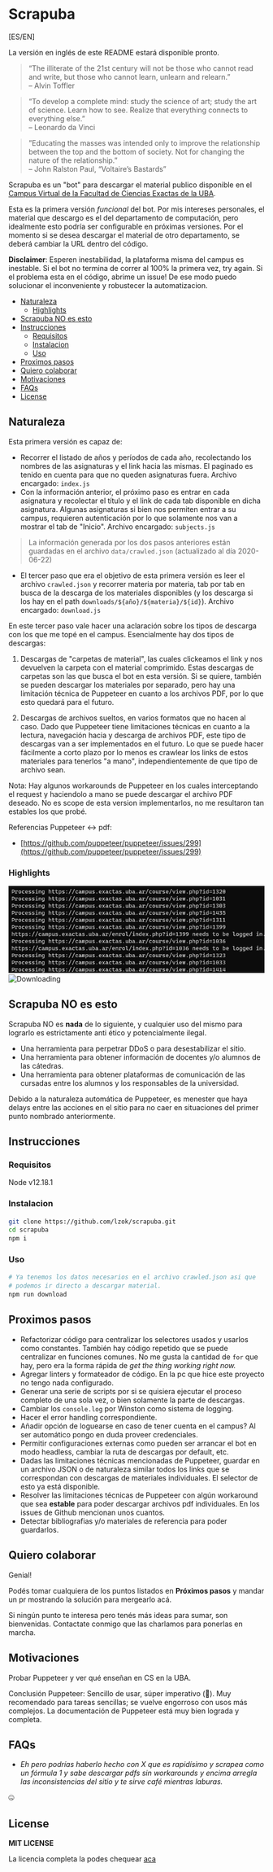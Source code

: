 # Scrapuba

[ES/EN]

La versión en inglés de este README estará disponible pronto.

> “The illiterate of the 21st century will not be those who cannot read and write, but those who cannot learn, unlearn and relearn.”  
– Alvin Toffler

> “To develop a complete mind: study the science of art; study the art of science. Learn how to see. Realize that everything connects to everything else.”  
– Leonardo da Vinci

>”Educating the masses was intended only to improve the relationship between the top and the bottom of society. Not for changing the nature of the relationship.”  
– John Ralston Paul, “Voltaire’s Bastards”

Scrapuba es un "bot" para descargar el material publico disponible en el [Campus Virtual de la Facultad de Ciencias Exactas de la UBA]([https://campus.exactas.uba.ar](https://campus.exactas.uba.ar/)).

Esta es la primera versión *funcional* del bot. Por mis intereses personales, el material que descargo es el del departamento de computación, pero idealmente esto podría ser configurable en próximas versiones. Por el momento si se desea descargar el material de otro departamento, se deberá cambiar la URL dentro del código.

**Disclaimer**: Esperen inestabilidad, la plataforma misma del campus es inestable. Si el bot no termina de correr al 100% la primera vez, try again. Si el problema esta en el código, abrime un issue! De ese modo puedo solucionar el inconveniente y robustecer la automatizacion.

- [Naturaleza](#naturaleza)
  * [Highlights](#highlights)
- [Scrapuba NO es esto](#scrapuba-no-es-esto)
- [Instrucciones](#instrucciones)
  * [Requisitos](#requisitos)
  * [Instalacion](#instalacion)
  * [Uso](#uso)
- [Proximos pasos](#proximos-pasos)
- [Quiero colaborar](#quiero-colaborar)
- [Motivaciones](#motivaciones)
- [FAQs](#faqs)
- [License](#license)

## Naturaleza

Esta primera versión es capaz de:

- Recorrer el listado de años y períodos de cada año, recolectando los nombres de las asignaturas  y el link hacia las mismas. El paginado es tenido en cuenta para que no queden asignaturas fuera.
Archivo encargado: `index.js`
- Con la información anterior, el próximo paso es entrar en cada asignatura y recolectar el título y el link de cada tab disponible en dicha asignatura. 
Algunas asignaturas si bien nos permiten entrar a su campus, requieren autenticación por lo que solamente nos van a mostrar el tab de "Inicio". 
Archivo encargado: `subjects.js`

> La información generada por los dos pasos anteriores están guardadas en el archivo `data/crawled.json` (actualizado al día 2020-06-22)

- El tercer paso que era el objetivo de esta primera versión es leer el archivo `crawled.json` y recorrer materia por materia, tab por tab en busca de la descarga de los materiales disponibles (y los descarga si los hay en el path `downloads/${año}/${materia}/${id}`).
Archivo encargado: `download.js`

En este tercer paso vale hacer una aclaración sobre los tipos de descarga con los que me topé en el campus. Esencialmente hay dos tipos de descargas:

1) Descargas de "carpetas de material", las cuales clickeamos el link y nos devuelven la carpeta con el material comprimido. 
Estas descargas de carpetas son las que busca el bot en esta versión. Si se quiere, también se pueden descargar los materiales por separado, pero hay una limitación técnica de Puppeteer en cuanto a los archivos PDF, por lo que esto quedará para el futuro.

2) Descargas de archivos sueltos, en varios formatos que no hacen al caso. Dado que Puppeteer tiene limitaciones técnicas en cuanto a la lectura, navegación hacia y descarga de archivos PDF, este tipo de descargas van a ser implementados en el futuro.
Lo que se puede hacer fácilmente a corto plazo por lo menos es crawlear los links de estos materiales para tenerlos "a mano", independientemente de que tipo de archivo sean.

Nota: Hay algunos workarounds de Puppeteer en los cuales interceptando el request y haciendolo a mano se puede descargar el archivo PDF deseado. No es scope de esta version implementarlos, no me resultaron tan estables los que probé.

Referencias Puppeteer ↔ pdf:

- [https://github.com/puppeteer/puppeteer/issues/299](https://github.com/puppeteer/puppeteer/issues/299)

### Highlights
![Getting_Subjects_Info](demo.png)
![Downloading](demo.gif)

## Scrapuba NO es esto

Scrapuba NO es **nada** de lo siguiente, y cualquier uso del mismo para lograrlo es estrictamente anti ético y potencialmente ilegal.

- Una herramienta para perpetrar DDoS o para desestabilizar el sitio.
- Una herramienta para obtener información de docentes y/o alumnos de las cátedras.
- Una herramienta para obtener plataformas de comunicación de las cursadas entre los alumnos y los responsables de la universidad.

Debido a la naturaleza automática de Puppeteer, es menester que haya delays entre las acciones en el sitio para no caer en situaciones del primer punto nombrado anteriormente.

## Instrucciones

### Requisitos

Node v12.18.1

### Instalacion

```bash
git clone https://github.com/lzok/scrapuba.git
cd scrapuba
npm i
```

### Uso

```bash
# Ya tenemos los datos necesarios en el archivo crawled.json asi que
# podemos ir directo a descargar material.
npm run download
```

## Proximos pasos

- Refactorizar código para centralizar los selectores usados y usarlos como constantes. También hay código repetido que se puede centralizar en funciones comunes.
No me gusta la cantidad de `for` que hay, pero era la forma rápida de *get the thing working right now.*
- Agregar linters y formateador de código. En la pc que hice este proyecto no tengo nada configurado.
- Generar una serie de scripts por si se quisiera ejecutar el proceso completo de una sola vez, o bien solamente la parte de descargas.
- Cambiar los `console.log` por Winston como sistema de logging.
- Hacer el error handling correspondiente.
- Añadir opción de loguearse en caso de tener cuenta en el campus? Al ser automático pongo en duda proveer credenciales.
- Permitir configuraciones externas como pueden ser arrancar el bot en modo headless, cambiar la ruta de descargas por default, etc.
- Dadas las limitaciones técnicas mencionadas de Puppeteer, guardar en un archivo JSON o de naturaleza similar todos los links que se correspondan con descargas de materiales individuales. El selector de esto ya está disponible.
- Resolver las limitaciones técnicas de Puppeteer con algún workaround que sea **estable** para poder descargar archivos pdf individuales. En los issues de Github mencionan unos cuantos.
- Detectar bibliografias y/o materiales de referencia para poder guardarlos.

## Quiero colaborar

Genial!

Podés tomar cualquiera de los puntos listados en **Próximos pasos** y mandar un pr mostrando la solución para mergearlo acá.

Si ningún punto te interesa pero tenés más ideas para sumar, son bienvenidas. Contactate conmigo que las charlamos para ponerlas en marcha.

## Motivaciones

Probar Puppeteer y ver qué enseñan en CS en la UBA.

Conclusión Puppeteer: Sencillo de usar, súper imperativo (🤢). Muy recomendado para tareas sencillas; se vuelve engorroso con usos más complejos.
La documentación de Puppeteer está muy bien lograda y completa.

## FAQs

- *Eh pero podrías haberlo hecho con X que es rapidísimo y scrapea como un fórmula 1 y sabe descargar pdfs sin workarounds y encima arregla las inconsistencias del sitio y te sirve café mientras laburas.*

🤐

## License
**MIT LICENSE**

La licencia completa la podes chequear [aca](https://github.com/Lzok/scrapuba/blob/master/LICENSE)
